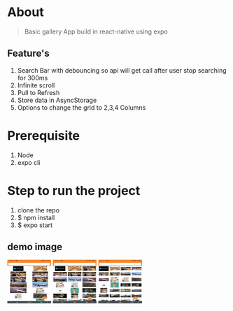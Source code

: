 # About
> Basic gallery App build in react-native using expo
## Feature's
1. Search Bar with debouncing so api will get call after user stop searching for 300ms
2. Infinite scroll 
3. Pull to Refresh
4. Store data in AsyncStorage 
5. Options to change the grid to 2,3,4 Columns

# Prerequisite
1. Node 
2. expo cli

# Step to run the project
1. clone the repo
2. $ npm install
3. $ expo start 

## demo image
<img src="Images/grid_2.jpeg" width="100" height="100">
<img src="Images/grid_3.jpeg" width="100" height="100">
<img src="Images/grid_4.jpeg" width="100" height="100">
